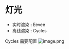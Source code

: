 # 灯光

- 实时渲染 : Eevee 
- 离线渲染 : Cycles

Cycles 需要配置
![image.png](https://image-1253155090.cos.ap-nanjing.myqcloud.com/202411021809870.png)
